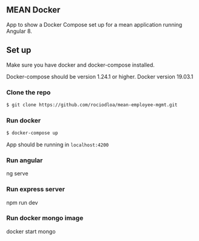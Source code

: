 ## MEAN Docker
App to show a Docker Compose set up for a mean application running Angular 8.

## Set up
Make sure you have docker and docker-compose installed.

Docker-compose should be version 1.24.1 or higher.
Docker version 19.03.1

### Clone the repo
```bash
$ git clone https://github.com/rociodloa/mean-employee-mgmt.git
```
 ### Run docker
 ```bash
 $ docker-compose up
 ```

 App should be running in `localhost:4200`




### Run angular
ng serve

### Run express server
npm run dev

 ### Run docker mongo image
docker start mongo
